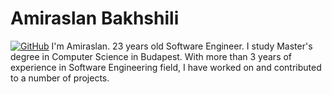 # Amiraslan Bakhshili

<a href=""><img src="https://img.shields.io/badge/Hi-there-green" alt="GitHub"></a> I'm Amiraslan. 23 years old Software Engineer. I study Master's degree in Computer Science in Budapest. With more than 3 years of experience in Software Engineering field, I have worked on and contributed to a number of projects.
